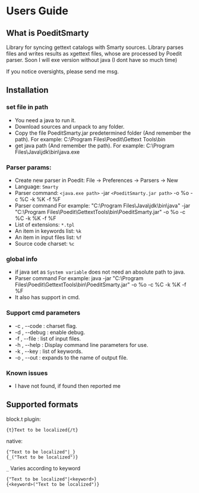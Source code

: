 Users Guide
========================

What is PoeditSmarty
-------------------

Library for syncing gettext catalogs with Smarty sources. 
Library parses files and writes results as xgettext files, whose are processed by Poedit parser.
Soon I will exe version without java (I dont have so much time)

If you notice oversights, please send me msg.

## Installation

### set file in path

* You need a java to run it.
* Download sources and unpack to any folder.
* Copy the file PoeditSmarty.jar predetermined folder (And remember the path).  For example: C:\Program Files\Poedit\Gettext Tools\bin
* get java path (And remember the path). For example: C:\Program Files\Java\jdk\bin\java.exe

### Parser params:

* Create new parser in Poedit: File -> Preferences -> Parsers -> New
* Language: `Smarty`
* Parser command: `<java.exe path>` -jar `<PoeditSmarty.jar path>` -o %o -c %C -k %K -f %F  
* Parser command For example: "C:\Program Files\Java\jdk\bin\java" -jar "C:\Program Files\Poedit\GettextTools\bin\PoeditSmarty.jar" -o %o -c %C -k %K -f %F 
* List of extensions: `*.tpl`
* An item in keywords list: `%k`
* An item in input files list: `%f`
* Source code charset: `%c`

### global info
* if java set as `System variable` does not need an absolute path to java. 
* Parser command For example: java -jar "C:\Program Files\Poedit\GettextTools\bin\PoeditSmarty.jar" -o %o -c %C -k %K -f %F 
* It also has support in cmd.

### Support cmd parameters

* -c , --code            <Args>  <Required> : charset flag.
* -d , --debug                              : enable debug.
* -f , --file            <Args>  <Required> : list of input files.
* -h , --help                               : Display command line parameters for use.
* -k , --key             <Args>  <Required> : list of keywords.
* -o , --out             <Args>  <Required> : expands to the name of output file.

### Known issues
* I have not found, if found then reported me

## Supported formats

block.t plugin:
```
{t}Text to be localized{/t}
```
native:
```
{"Text to be localized"|_}
{_("Text to be localized")}
```

`_` Varies according to keyword
```
{"Text to be localized"|<keyword>}
{<keyword>("Text to be localized")}
```
